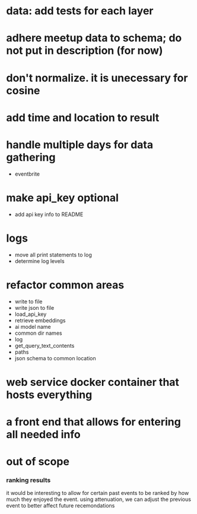 # data: add tests for each layer

# adhere meetup data to schema; do not put in description (for now)

# don't normalize. it is unecessary for cosine 

# add time and location to result

# handle multiple days for data gathering
* eventbrite

# make api_key optional
* add api key info to README

# logs
* move all print statements to log
* determine log levels

# refactor common areas
* write to file
* write json to file
* load_api_key
* retrieve embeddings
* ai model name
* common dir names
* log
* get_query_text_contents
* paths
* json schema to common location


# web service docker container that hosts everything

# a front end that allows for entering all needed info

# out of scope
### ranking results
it would be interesting to allow for certain past events to be ranked by how much they enjoyed the event. using attenuation, we can adjust the previous event to better affect future recemondations 

